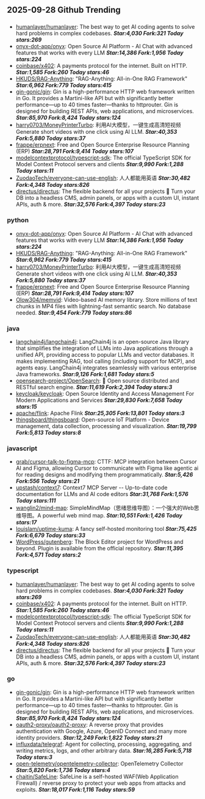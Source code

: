 ## 2025-09-28 Github Trending

### 
* [humanlayer/humanlayer](https://github.com/humanlayer/humanlayer): The best way to get AI coding agents to solve hard problems in complex codebases. ***Star:4,030 Fork:321 Today stars:269***
* [onyx-dot-app/onyx](https://github.com/onyx-dot-app/onyx): Open Source AI Platform - AI Chat with advanced features that works with every LLM ***Star:14,386 Fork:1,956 Today stars:224***
* [coinbase/x402](https://github.com/coinbase/x402): A payments protocol for the internet. Built on HTTP. ***Star:1,585 Fork:260 Today stars:46***
* [HKUDS/RAG-Anything](https://github.com/HKUDS/RAG-Anything): "RAG-Anything: All-in-One RAG Framework" ***Star:6,962 Fork:779 Today stars:415***
* [gin-gonic/gin](https://github.com/gin-gonic/gin): Gin is a high-performance HTTP web framework written in Go. It provides a Martini-like API but with significantly better performance—up to 40 times faster—thanks to httprouter. Gin is designed for building REST APIs, web applications, and microservices. ***Star:85,970 Fork:8,424 Today stars:124***
* [harry0703/MoneyPrinterTurbo](https://github.com/harry0703/MoneyPrinterTurbo): 利用AI大模型，一键生成高清短视频 Generate short videos with one click using AI LLM. ***Star:40,353 Fork:5,880 Today stars:37***
* [frappe/erpnext](https://github.com/frappe/erpnext): Free and Open Source Enterprise Resource Planning (ERP) ***Star:28,791 Fork:9,414 Today stars:107***
* [modelcontextprotocol/typescript-sdk](https://github.com/modelcontextprotocol/typescript-sdk): The official TypeScript SDK for Model Context Protocol servers and clients ***Star:9,990 Fork:1,288 Today stars:11***
* [ZuodaoTech/everyone-can-use-english](https://github.com/ZuodaoTech/everyone-can-use-english): 人人都能用英语 ***Star:30,482 Fork:4,348 Today stars:826***
* [directus/directus](https://github.com/directus/directus): The flexible backend for all your projects 🐰 Turn your DB into a headless CMS, admin panels, or apps with a custom UI, instant APIs, auth & more. ***Star:32,576 Fork:4,397 Today stars:23***

### python
* [onyx-dot-app/onyx](https://github.com/onyx-dot-app/onyx): Open Source AI Platform - AI Chat with advanced features that works with every LLM ***Star:14,386 Fork:1,956 Today stars:224***
* [HKUDS/RAG-Anything](https://github.com/HKUDS/RAG-Anything): "RAG-Anything: All-in-One RAG Framework" ***Star:6,962 Fork:779 Today stars:415***
* [harry0703/MoneyPrinterTurbo](https://github.com/harry0703/MoneyPrinterTurbo): 利用AI大模型，一键生成高清短视频 Generate short videos with one click using AI LLM. ***Star:40,353 Fork:5,880 Today stars:37***
* [frappe/erpnext](https://github.com/frappe/erpnext): Free and Open Source Enterprise Resource Planning (ERP) ***Star:28,791 Fork:9,414 Today stars:107***
* [Olow304/memvid](https://github.com/Olow304/memvid): Video-based AI memory library. Store millions of text chunks in MP4 files with lightning-fast semantic search. No database needed. ***Star:9,454 Fork:779 Today stars:86***

### java
* [langchain4j/langchain4j](https://github.com/langchain4j/langchain4j): LangChain4j is an open-source Java library that simplifies the integration of LLMs into Java applications through a unified API, providing access to popular LLMs and vector databases. It makes implementing RAG, tool calling (including support for MCP), and agents easy. LangChain4j integrates seamlessly with various enterprise Java frameworks. ***Star:9,126 Fork:1,681 Today stars:5***
* [opensearch-project/OpenSearch](https://github.com/opensearch-project/OpenSearch): 🔎 Open source distributed and RESTful search engine. ***Star:11,619 Fork:2,394 Today stars:3***
* [keycloak/keycloak](https://github.com/keycloak/keycloak): Open Source Identity and Access Management For Modern Applications and Services ***Star:29,830 Fork:7,658 Today stars:15***
* [apache/flink](https://github.com/apache/flink): Apache Flink ***Star:25,305 Fork:13,801 Today stars:3***
* [thingsboard/thingsboard](https://github.com/thingsboard/thingsboard): Open-source IoT Platform - Device management, data collection, processing and visualization. ***Star:19,799 Fork:5,813 Today stars:8***

### javascript
* [grab/cursor-talk-to-figma-mcp](https://github.com/grab/cursor-talk-to-figma-mcp): CTTF: MCP integration between Cursor AI and Figma, allowing Cursor to communicate with Figma like agentic ai for reading designs and modifying them programmatically. ***Star:5,426 Fork:556 Today stars:21***
* [upstash/context7](https://github.com/upstash/context7): Context7 MCP Server -- Up-to-date code documentation for LLMs and AI code editors ***Star:31,768 Fork:1,576 Today stars:111***
* [wanglin2/mind-map](https://github.com/wanglin2/mind-map): SimpleMindMap（思绪思维导图）：一个强大的Web思维导图。A powerful web mind map. ***Star:10,551 Fork:1,426 Today stars:17***
* [louislam/uptime-kuma](https://github.com/louislam/uptime-kuma): A fancy self-hosted monitoring tool ***Star:75,425 Fork:6,679 Today stars:33***
* [WordPress/gutenberg](https://github.com/WordPress/gutenberg): The Block Editor project for WordPress and beyond. Plugin is available from the official repository. ***Star:11,395 Fork:4,571 Today stars:2***

### typescript
* [humanlayer/humanlayer](https://github.com/humanlayer/humanlayer): The best way to get AI coding agents to solve hard problems in complex codebases. ***Star:4,030 Fork:321 Today stars:269***
* [coinbase/x402](https://github.com/coinbase/x402): A payments protocol for the internet. Built on HTTP. ***Star:1,585 Fork:260 Today stars:46***
* [modelcontextprotocol/typescript-sdk](https://github.com/modelcontextprotocol/typescript-sdk): The official TypeScript SDK for Model Context Protocol servers and clients ***Star:9,990 Fork:1,288 Today stars:11***
* [ZuodaoTech/everyone-can-use-english](https://github.com/ZuodaoTech/everyone-can-use-english): 人人都能用英语 ***Star:30,482 Fork:4,348 Today stars:826***
* [directus/directus](https://github.com/directus/directus): The flexible backend for all your projects 🐰 Turn your DB into a headless CMS, admin panels, or apps with a custom UI, instant APIs, auth & more. ***Star:32,576 Fork:4,397 Today stars:23***

### go
* [gin-gonic/gin](https://github.com/gin-gonic/gin): Gin is a high-performance HTTP web framework written in Go. It provides a Martini-like API but with significantly better performance—up to 40 times faster—thanks to httprouter. Gin is designed for building REST APIs, web applications, and microservices. ***Star:85,970 Fork:8,424 Today stars:124***
* [oauth2-proxy/oauth2-proxy](https://github.com/oauth2-proxy/oauth2-proxy): A reverse proxy that provides authentication with Google, Azure, OpenID Connect and many more identity providers. ***Star:12,249 Fork:1,822 Today stars:21***
* [influxdata/telegraf](https://github.com/influxdata/telegraf): Agent for collecting, processing, aggregating, and writing metrics, logs, and other arbitrary data. ***Star:16,285 Fork:5,718 Today stars:3***
* [open-telemetry/opentelemetry-collector](https://github.com/open-telemetry/opentelemetry-collector): OpenTelemetry Collector ***Star:5,820 Fork:1,736 Today stars:4***
* [chaitin/SafeLine](https://github.com/chaitin/SafeLine): SafeLine is a self-hosted WAF(Web Application Firewall) / reverse proxy to protect your web apps from attacks and exploits. ***Star:18,017 Fork:1,116 Today stars:59***
